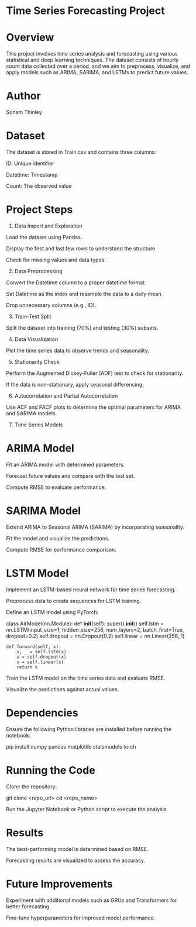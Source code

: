 # Time Series Forecasting Project

# Overview

This project involves time series analysis and forecasting using various statistical and deep learning techniques. The dataset consists of hourly count data collected over a period, and we aim to preprocess, visualize, and apply models such as ARIMA, SARIMA, and LSTMs to predict future values.
# Author

Sonam Thinley
# Dataset

The dataset is stored in Train.csv and contains three columns:

ID: Unique identifier

Datetime: Timestamp

Count: The observed value

# Project Steps

1. Data Import and Exploration

Load the dataset using Pandas.

Display the first and last few rows to understand the structure.

Check for missing values and data types.

2. Data Preprocessing

Convert the Datetime column to a proper datetime format.

Set Datetime as the index and resample the data to a daily mean.

Drop unnecessary columns (e.g., ID).

3. Train-Test Split

Split the dataset into training (70%) and testing (30%) subsets.

4. Data Visualization

Plot the time series data to observe trends and seasonality.

5. Stationarity Check

Perform the Augmented Dickey-Fuller (ADF) test to check for stationarity.

If the data is non-stationary, apply seasonal differencing.

6. Autocorrelation and Partial Autocorrelation

Use ACF and PACF plots to determine the optimal parameters for ARIMA and SARIMA models.

7. Time Series Models

# ARIMA Model

Fit an ARIMA model with determined parameters.

Forecast future values and compare with the test set.

Compute RMSE to evaluate performance.

# SARIMA Model

Extend ARIMA to Seasonal ARIMA (SARIMA) by incorporating seasonality.

Fit the model and visualize the predictions.

Compute RMSE for performance comparison.

# LSTM Model

Implement an LSTM-based neural network for time series forecasting.

Preprocess data to create sequences for LSTM training.

Define an LSTM model using PyTorch:

class AirModel(nn.Module):
    def __init__(self):
        super().__init__()
        self.lstm = nn.LSTM(input_size=1, hidden_size=256, num_layers=2, batch_first=True, dropout=0.2)
        self.dropout = nn.Dropout(0.2)
        self.linear = nn.Linear(256, 1)

    def forward(self, x):
        x, _ = self.lstm(x)
        x = self.dropout(x)
        x = self.linear(x)
        return x

Train the LSTM model on the time series data and evaluate RMSE.

Visualize the predictions against actual values.

# Dependencies

Ensure the following Python libraries are installed before running the notebook:

pip install numpy pandas matplotlib statsmodels torch

# Running the Code

Clone the repository:

git clone <repo_url>
cd <repo_name>

Run the Jupyter Notebook or Python script to execute the analysis.

# Results

The best-performing model is determined based on RMSE.

Forecasting results are visualized to assess the accuracy.

# Future Improvements

Experiment with additional models such as GRUs and Transformers for better forecasting.

Fine-tune hyperparameters for improved model performance.


